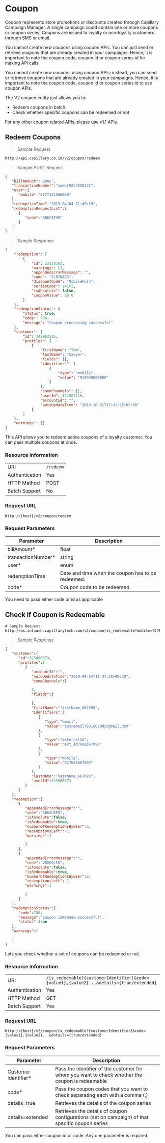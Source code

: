 # Coupon
Coupon represents store promotions or discounts created through Capillary Campaign Manager. A single campaign could contain one or more coupons or coupon series. Coupons are issued to loyalty or non-loyalty customers through SMS or email.

You cannot create new coupons using coupon APIs. You can just send or retrieve coupons that are already created in your campaigns. Hence, it is important to note the coupon code, coupon id or coupon series id for making API calls.

You cannot create new coupons using coupon APIs; instead, you can send or retrieve coupons that are already created in your campaigns. Hence, it is important to note the coupon code, coupon id or coupon series id to use coupon APIs.

The V2 coupon entity just allows you to:

* Redeem coupons in batch 
* Check whether specific coupons can be redeemed or not

For any other coupon related APIs, please use v1.1 APIs. 


## Redeem Coupons

> Sample Request

```html
http://api.capillary.co.in/v2/coupon/redeem 

```

> Sample POST Request

```json
{
   "billAmount":"2000",
   "transactionNumber":"numbr9227550121",
   "user":{
      "mobile":"9177121900000"
   },
   "redemptionTime":"2019-04-04 11:49:59",
   "redemptionRequestList":[
      {
         "code":"9NUF8THR"
      }
   ]
}
```


> Sample Response

```json
{
    "redemption": [
        {
            "id": 33138363,
            "warnings": [],
            "appendedErrorMessage": "",
            "code": "JL07UAZ3",
            "discountCode": "MobilePush",
            "seriesCode": 14162,
            "isAbsolute": false,
            "couponValue": 10.0
        }
    ],
    "redemptionStatus": {
        "status": true,
        "code": 700,
        "message": "Coupon processing successful"
    },
    "customer": {
        "id": 342963216,
        "profiles": [
            {
                "firstName": "Tom",
                "lastName": "Sawyer",
                "fields": {},
                "identifiers": [
                    {
                        "type": "mobile",
                        "value": "919999000000"
                    }
                ],
                "commChannels": [],
                "userId": 342963216,
                "accountId": "",
                "autoUpdateTime": "2019-10-31T17:41:25+05:30"
            }
        ]
    },
    "warnings": []
}
```


This API allows you to redeem active coupons of a loyalty customer. You can pass multiple coupons at once.

### Resource Information
| | |
--------- | ----------- |
URI | `/redeem`
Authentication  | Yes
HTTP Method  | POST
Batch Support  | No

### Request URL
`http://{host}/v2/coupon/redeem`

### Request Parameters
Parameter | Description
--------- | -----------
billAmount* | float | Transaction amount of the bill.
transactionNumber* | string | Transaction number against which the coupon needs to be redeemed
user* | enum | Specify any identifier of the user who wants to redeem coupons. Values: mobile, email, externalId
redemptionTime | Date and time when the coupon has to be redeemed.
code* | Coupon code to be redeemed.

<aside class="warning"> You need to pass either code or id as applicable </aside>




## Check if Coupon is Redeemable
```html
# Sample Request
http://us.intouch.capillarytech.com/v2/coupon/is_redeemable?mobile=917601000000&code=6B88U6ED,V080OLI6&details=false
```
> Sample Response

```json
{
   "customer":{
      "id":325666373,
      "profiles":[
         {
            "accountId":"",
            "autoUpdateTime":"2019-04-04T11:47:28+05:30",
            "commChannels":[

            ],
            "fields":{

            },
            "firstName":"firstName_667095",
            "identifiers":[
               {
                  "type":"email",
                  "value":"autoemail7601667095@gmail.com"
               },
               {
                  "type":"externalId",
                  "value":"ext_id7601667095"
               },
               {
                  "type":"mobile",
                  "value":"917601667095"
               }
            ],
            "lastName":"lastName_667095",
            "userId":325666373
         }
      ]
   },
   "redemption":[
      {
         "appendedErrorMessage":"",
         "code":"6B88U6ED",
         "isAbsolute":false,
         "isRedeemable":true,
         "numberOfRedemptionsByUser":0,
         "redemptionsLeft":-1,
         "warnings":[

         ]
      },
      {
         "appendedErrorMessage":"",
         "code":"V080OLI6",
         "isAbsolute":false,
         "isRedeemable":true,
         "numberOfRedemptionsByUser":0,
         "redemptionsLeft":-1,
         "warnings":[

         ]
      }
   ],
   "redemptionStatus":{
      "code":700,
      "message":"Coupon isRedeem successful",
      "status":true
   },
   "warnings":[

   ]
}
```

Lets you check whether a set of coupons can be redeemed or not.

### Resource Information
| | |
--------- | ----------- |
URI | `/is_redeemable?{customerIdentifier}&code={value1},{value2}...&details={true/extended}`
Authentication  | Yes
HTTP Method  | GET
Batch Support  | Yes

### Request URL
`http://{host}/v2/coupon/is_redeemable?{customerIdentifier}&code={value1},{value2}...&details={true/extended}`

### Request Parameters
Parameter | Description
--------- | -----------
Customer identifier* | Pass the identifier of the customer for whom you want to check whether the coupon is redeemable
code* | Pass the coupon codes that you want to check separating each with a comma (,)
details=true | Retrieves the details of the coupon series
details=extended | Retrieves the details of coupon configurations (set on campaign) of that specific coupon series

<aside class="warning"> You can pass either coupon id or code. Any one parameter is required</aside>



